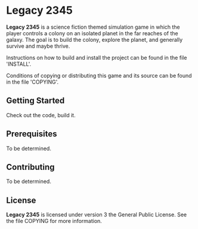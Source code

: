 Legacy 2345
===========

**Legacy 2345** is a science fiction themed simulation game in which the player controls
a colony on an isolated planet in the far reaches of the galaxy.  The goal is to
build the colony, explore the planet, and generally survive and maybe thrive.

Instructions on how to build and install the project can be found in the file
'INSTALL'.

Conditions of copying or distributing this game and its source can be found in
the file 'COPYING'.

Getting Started
---------------

Check out the code, build it.

Prerequisites
-------------

To be determined.

Contributing
------------

To be determined.

License
-------

**Legacy 2345** is licensed under version 3 the General Public License.  See the
file COPYING for more information.


